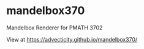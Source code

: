 mandelbox370
============

Mandelbox Renderer for PMATH 3702

View at https://advecticity.github.io/mandelbox370/